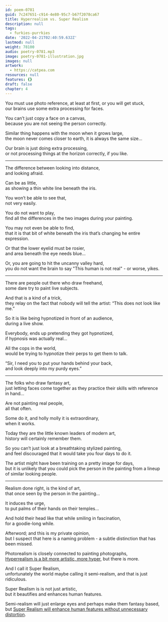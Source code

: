 ```yaml
---
id: poem-0781
guid: 7c247651-c914-4e80-95c7-b67f2078ca67
title: Hyperrealism vs. Super Realism
description: null
tags:
  - furkies-purrkies
date: '2022-04-21T02:40:59.632Z'
lastmod: null
weight: 78100
audio: poetry-0781.mp3
image: poetry-0781-illustration.jpg
images: null
artwork:
  - https://catpea.com
resources: null
features: {}
draft: false
chapter: 4
---
```


You must use photo reference, at least at first, or you will get stuck,\
our brains use some extra processing for faces.

You can’t just copy a face on a canvas,\
because you are not seeing the person correctly.

Similar thing happens with the moon when it grows large,\
the moon never comes closer to earth, it is always the same size...

Our brain is just doing extra processing,\
or not processing things at the horizon correctly, if you like.

---

The difference between looking into distance,\
and looking afraid.

Can be as little,\
as showing a thin white line beneath the iris.

You won’t be able to see that,\
not very easily.

You do not want to play,\
find all the differences in the two images during your painting.

You may not even be able to find,\
that it is that bit of white beneath the iris that’s changing he entire expression.

Or that the lower eyelid must be rosier,\
and area beneath the eye needs blue...

Or, you are going to hit the uncanny valley hard,\
you do not want the brain to say "This human is not real" - or worse, yikes.

---

There are people out there who draw freehand,\
some dare try to paint live subjects.

And that is a kind of a trick,\
they relay on the fact that nobody will tell the artist: “This does not look like me.”

So it is like being hypnotized in front of an audience,\
during a live show.

Everybody, ends up pretending they got hypnotized,\
if hypnosis was actually real...

All the cops in the world,\
would be trying to hypnotize their perps to get them to talk.

“Sir, I need you to put your hands behind your back,\
and look deeply into my purdy eyes.”

---

The folks who draw fantasy art,\
just letting faces come together as they practice their skills with reference in hand...

Are not painting real people,\
all that often.

Some do it, and holly molly it is extraordinary,\
when it works.

Today they are the little known leaders of modern art,\
history will certainly remember them.

So you can’t just look at a breathtaking stylized painting,\
and feel discouraged that it would take you four days to do it.

The artist might have been training on a pretty image for days,\
but it is unlikely that you could pick the person in the painting from a lineup of similar looking people.

---

Realism done right, is the kind of art,\
that once seen by the person in the painting...

It induces the urge,\
to put palms of their hands on their temples...

And hold their head like that while smiling in fascination,\
for a goodie-long while.

Afterword; and this is my private opinion,\
but I suspect that here is a naming problem - a subtle distinction that has been missed.

Photorealism is closely connected to painting photographs,\
[Hyperrealism is a bit more artistic, more hyper](https://www.hyperrealism.eu/painters/?subject=portrait), but there is more.

And I call it Super Realism,\
unfortunately the world maybe calling it semi-realism, and that is just ridiculous.

Super Realism is is not just artistic,\
but it beautifies and enhances human features.

Semi-realism will just enlarge eyes and perhaps make them fantasy based,\
but [Super Realism will enhance human features without unnecessary distortion](https://www.artstation.com/nadar).
